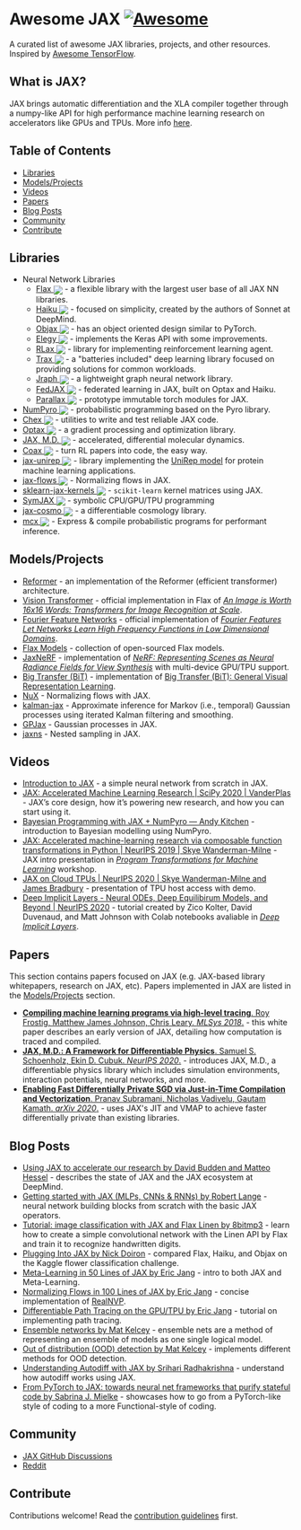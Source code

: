 # Awesome JAX [![Awesome](https://awesome.re/badge.svg)](https://awesome.re)

A curated list of awesome JAX libraries, projects, and other resources. Inspired by [Awesome TensorFlow](https://github.com/jtoy/awesome-tensorflow).

## What is JAX?

JAX brings automatic differentiation and the XLA compiler together through a numpy-like API for high performance machine learning research on accelerators like GPUs and TPUs. More info [here](https://github.com/google/jax).


## Table of Contents

- [Libraries](#libraries)
- [Models/Projects](#projects)
- [Videos](#videos)
- [Papers](#papers)
- [Blog Posts](#posts)
- [Community](#community)
- [Contribute](#contribute)

<a name="libraries" />

## Libraries

- Neural Network Libraries
    - [Flax <img src="https://img.shields.io/github/stars/google/flax?style=social" align="center">](https://github.com/google/flax) - a flexible library with the largest user base of all JAX NN libraries.
    - [Haiku <img src="https://img.shields.io/github/stars/deepmind/dm-haiku?style=social" align="center">](https://github.com/deepmind/dm-haiku) - focused on simplicity, created by the authors of Sonnet at DeepMind.
    - [Objax <img src="https://img.shields.io/github/stars/google/objax?style=social" align="center">](https://github.com/google/objax) - has an object oriented design similar to PyTorch.
    - [Elegy <img src="https://img.shields.io/github/stars/poets-ai/elegy?style=social" align="center">](https://poets-ai.github.io/elegy/) - implements the Keras API with some improvements.
    - [RLax <img src="https://img.shields.io/github/stars/deepmind/rlax?style=social" align="center">](https://github.com/deepmind/rlax) - library for implementing reinforcement learning agent.
    - [Trax <img src="https://img.shields.io/github/stars/google/trax?style=social" align="center">](https://github.com/google/trax) - a "batteries included" deep learning library focused on providing solutions for common workloads.
    - [Jraph <img src="https://img.shields.io/github/stars/deepmind/jraph?style=social" align="center">](https://github.com/deepmind/jraph) - a lightweight graph neural network library.
    - [FedJAX <img src="https://img.shields.io/github/stars/google/fedjax?style=social" align="center">](https://github.com/google/fedjax) - federated learning in JAX, built on Optax and Haiku.
    - [Parallax <img src="https://img.shields.io/github/stars/srush/parallax?style=social" align="center">](https://github.com/srush/parallax) - prototype immutable torch modules for JAX.
- [NumPyro <img src="https://img.shields.io/github/stars/pyro-ppl/numpyro?style=social" align="center">](https://github.com/pyro-ppl/numpyro) - probabilistic programming based on the Pyro library.
- [Chex <img src="https://img.shields.io/github/stars/deepmind/chex?style=social" align="center">](https://github.com/deepmind/chex) - utilities to write and test reliable JAX code.
- [Optax <img src="https://img.shields.io/github/stars/deepmind/optax?style=social" align="center">](https://github.com/deepmind/optax) - a gradient processing and optimization library.
- [JAX, M.D. <img src="https://img.shields.io/github/stars/google/jax-md?style=social" align="center">](https://github.com/google/jax-md) - accelerated, differential molecular dynamics.
- [Coax <img src="https://img.shields.io/github/stars/microsoft/coax?style=social" align="center">](https://github.com/microsoft/coax) - turn RL papers into code, the easy way.
- [jax-unirep <img src="https://img.shields.io/github/stars/ElArkk/jax-unirep?style=social" align="center">](https://github.com/ElArkk/jax-unirep) - library implementing the [UniRep model](https://www.nature.com/articles/s41592-019-0598-1) for protein machine learning applications.
- [jax-flows <img src="https://img.shields.io/github/stars/ChrisWaites/jax-flows?style=social" align="center">](https://github.com/ChrisWaites/jax-flows) - Normalizing flows in JAX.
- [sklearn-jax-kernels <img src="https://img.shields.io/github/stars/ExpectationMax/sklearn-jax-kernels?style=social" align="center">](https://github.com/ExpectationMax/sklearn-jax-kernels) - `scikit-learn` kernel matrices using JAX.
- [SymJAX <img src="https://img.shields.io/github/stars/SymJAX/SymJAX?style=social" align="center">](https://github.com/SymJAX/SymJAX) - symbolic CPU/GPU/TPU programming 
- [jax-cosmo <img src="https://img.shields.io/github/stars/DifferentiableUniverseInitiative/jax_cosmo?style=social" align="center">](https://github.com/DifferentiableUniverseInitiative/jax_cosmo) - a differentiable cosmology library.
- [mcx <img src="https://img.shields.io/github/stars/rlouf/mcx?style=social" align="center">](https://github.com/rlouf/mcx) - Express & compile probabilistic programs for performant inference.

<a name="projects" />

## Models/Projects

- [Reformer](https://github.com/google/trax/tree/master/trax/models/reformer) - an implementation of the Reformer (efficient transformer) architecture.
- [Vision Transformer](https://github.com/google-research/vision_transformer) - official implementation in Flax of [_An Image is Worth 16x16 Words: Transformers for Image Recognition at Scale_](https://arxiv.org/abs/2010.11929).
- [Fourier Feature Networks](https://github.com/tancik/fourier-feature-networks) - official implementation of [_Fourier Features Let Networks Learn High Frequency Functions in Low Dimensional Domains_](https://people.eecs.berkeley.edu/~bmild/fourfeat).
- [Flax Models](https://github.com/google-research/google-research/tree/master/flax_models) - collection of open-sourced Flax models.
- [JaxNeRF](https://github.com/google-research/google-research/tree/master/jaxnerf) - implementation of [_NeRF: Representing Scenes as Neural Radiance Fields for View Synthesis_](http://www.matthewtancik.com/nerf) with multi-device GPU/TPU support.
- [Big Transfer (BiT)](https://github.com/google-research/big_transfer) - implementation of [Big Transfer (BiT): General Visual Representation Learning](https://arxiv.org/abs/1912.11370).
- [NuX](https://github.com/Information-Fusion-Lab-Umass/NuX) - Normalizing flows with JAX.
- [kalman-jax](https://github.com/AaltoML/kalman-jax) - Approximate inference for Markov (i.e., temporal) Gaussian processes using iterated Kalman filtering and smoothing.
- [GPJax](https://github.com/thomaspinder/GPJax) - Gaussian processes in JAX.
- [jaxns](https://github.com/Joshuaalbert/jaxns) - Nested sampling in JAX.

<a name="videos" />

## Videos

- [Introduction to JAX](https://youtu.be/0mVmRHMaOJ4) - a simple neural network from scratch in JAX.
- [JAX: Accelerated Machine Learning Research | SciPy 2020 | VanderPlas](https://youtu.be/z-WSrQDXkuM) - JAX’s core design, how it’s powering new research, and how you can start using it.
- [Bayesian Programming with JAX + NumPyro — Andy Kitchen](https://youtu.be/CecuWGpoztw) - introduction to Bayesian modelling using NumPyro.
- [JAX: Accelerated machine-learning research via composable function transformations in Python | NeurIPS 2019 | Skye Wanderman-Milne](https://slideslive.com/38923687/jax-accelerated-machinelearning-research-via-composable-function-transformations-in-python) - JAX intro presentation in [_Program Transformations for Machine Learning_](https://program-transformations.github.io) workshop.
- [JAX on Cloud TPUs | NeurIPS 2020 | Skye Wanderman-Milne and James Bradbury](https://drive.google.com/file/d/1jKxefZT1xJDUxMman6qrQVed7vWI0MIn/edit) - presentation of TPU host access with demo.
- [Deep Implicit Layers - Neural ODEs, Deep Equilibirum Models, and Beyond | NeurIPS 2020](https://slideslive.com/38935810/deep-implicit-layers-neural-odes-equilibrium-models-and-beyond) - tutorial created by Zico Kolter, David Duvenaud, and Matt Johnson with Colab notebooks avaliable in [_Deep Implicit Layers_](http://implicit-layers-tutorial.org).

<a name="papers" />

## Papers

This section contains papers focused on JAX (e.g. JAX-based library whitepapers, research on JAX, etc). Papers implemented in JAX are listed in the [Models/Projects](#projects) section.

- [__Compiling machine learning programs via high-level tracing__. Roy Frostig, Matthew James Johnson, Chris Leary. _MLSys 2018_.](https://mlsys.org/Conferences/doc/2018/146.pdf) - this white paper describes an early version of JAX, detailing how computation is traced and compiled.
- [__JAX, M.D.: A Framework for Differentiable Physics__. Samuel S. Schoenholz, Ekin D. Cubuk. _NeurIPS 2020_.](https://arxiv.org/abs/1912.04232) - introduces JAX, M.D., a differentiable physics library which includes simulation environments, interaction potentials, neural networks, and more.
- [__Enabling Fast Differentially Private SGD via Just-in-Time Compilation and Vectorization__. Pranav Subramani, Nicholas Vadivelu, Gautam Kamath. _arXiv 2020_.](https://arxiv.org/abs/2010.09063) - uses JAX's JIT and VMAP to achieve faster differentially private than existing libraries.

<a name="posts" />

## Blog Posts

- [Using JAX to accelerate our research by David Budden and Matteo Hessel](https://deepmind.com/blog/article/using-jax-to-accelerate-our-research) - describes the state of JAX and the JAX ecosystem at DeepMind.
- [Getting started with JAX (MLPs, CNNs & RNNs) by Robert Lange](https://roberttlange.github.io/posts/2020/03/blog-post-10/) - neural network building blocks from scratch with the basic JAX operators.
- [Tutorial: image classification with JAX and Flax Linen by 8bitmp3](https://github.com/8bitmp3/JAX-Flax-Tutorial-Image-Classification-with-Linen) - learn how to create a simple convolutional network with the Linen API by Flax and train it to recognize handwritten digits.
- [Plugging Into JAX by Nick Doiron](https://medium.com/swlh/plugging-into-jax-16c120ec3302) - compared Flax, Haiku, and Objax on the Kaggle flower classification challenge.
- [Meta-Learning in 50 Lines of JAX by Eric Jang](https://blog.evjang.com/2019/02/maml-jax.html) - intro to both JAX and Meta-Learning.
- [Normalizing Flows in 100 Lines of JAX by Eric Jang](https://blog.evjang.com/2019/07/nf-jax.html) - concise implementation of [RealNVP](https://arxiv.org/abs/1605.08803).
- [Differentiable Path Tracing on the GPU/TPU by Eric Jang](https://blog.evjang.com/2019/11/jaxpt.html) - tutorial on implementing path tracing.
- [Ensemble networks by Mat Kelcey](http://matpalm.com/blog/ensemble_nets) - ensemble nets are a method of representing an ensemble of models as one single logical model.
- [Out of distribution (OOD) detection  by Mat Kelcey](http://matpalm.com/blog/ood_using_focal_loss) - implements different methods for OOD detection.
- [Understanding Autodiff with JAX by Srihari Radhakrishna](https://www.radx.in/jax.html) - understand how autodiff works using JAX.
- [From PyTorch to JAX: towards neural net frameworks that purify stateful code by Sabrina J. Mielke](https://sjmielke.com/jax-purify.htm) - showcases how to go from a PyTorch-like style of coding to a more Functional-style of coding. 

<a name="community" />

## Community

- [JAX GitHub Discussions](https://github.com/google/jax/discussions)
- [Reddit](https://www.reddit.com/r/JAX/)

<a name="contribute" />

## Contribute

Contributions welcome! Read the [contribution guidelines](contributing.md) first.
